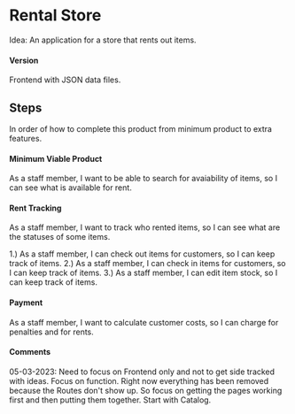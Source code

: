 # Rental Store
Idea: An application for a store that rents out items. 

#### Version
Frontend with JSON data files. 

## Steps
In order of how to complete this product from minimum product to extra features. 

#### Minimum Viable Product
As a staff member, I want to be able to search for avaiability of items, so I can see what is available for rent.

#### Rent Tracking
As a staff member, I want to track who rented items, so I can see what are the statuses of some items.

1.) As a staff member, I can check out items for customers, so I can keep track of items. 
2.) As a staff member, I can check in items for customers, so I can keep track of items.
3.) As a staff member, I can edit item stock, so I can keep track of items.

#### Payment
As a staff member, I want to calculate customer costs, so I can charge for penalties and for rents. 

#### Comments
05-03-2023: Need to focus on Frontend only and not to get side tracked with ideas. Focus on function. Right now everything has been removed because the Routes don't show up. So focus on getting the pages working first and then putting them together. Start with Catalog.